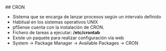 ## CRON

- Sistema que se encarga de lanzar procesos según un intervalo definido
 - Habitual en los sistemas operativos UNIX
- pfSense cuenta con la instalación de CRON.
 - Fichero de tareas a ejecutar: **/etc/crontab**
- Existe un paquete para realizar configuración vía web
 - System → Package Manager → Available Packages → CRON
